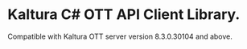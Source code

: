 # Kaltura C# OTT API Client Library.
Compatible with Kaltura OTT server version 8.3.0.30104 and above.
